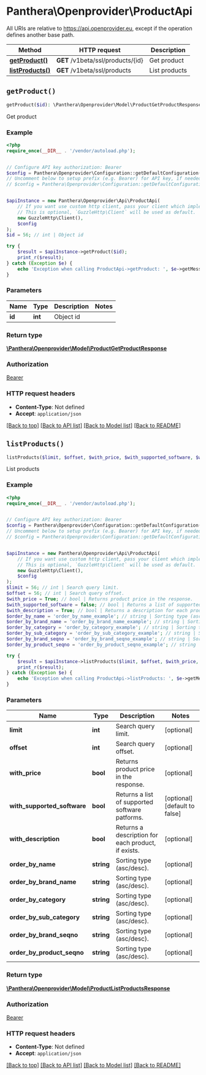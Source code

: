# Panthera\Openprovider\ProductApi

All URIs are relative to https://api.openprovider.eu, except if the operation defines another base path.

| Method | HTTP request | Description |
| ------------- | ------------- | ------------- |
| [**getProduct()**](ProductApi.md#getProduct) | **GET** /v1beta/ssl/products/{id} | Get product |
| [**listProducts()**](ProductApi.md#listProducts) | **GET** /v1beta/ssl/products | List products |


## `getProduct()`

```php
getProduct($id): \Panthera\Openprovider\Model\ProductGetProductResponse
```

Get product

### Example

```php
<?php
require_once(__DIR__ . '/vendor/autoload.php');


// Configure API key authorization: Bearer
$config = Panthera\Openprovider\Configuration::getDefaultConfiguration()->setApiKey('Authorization', 'YOUR_API_KEY');
// Uncomment below to setup prefix (e.g. Bearer) for API key, if needed
// $config = Panthera\Openprovider\Configuration::getDefaultConfiguration()->setApiKeyPrefix('Authorization', 'Bearer');


$apiInstance = new Panthera\Openprovider\Api\ProductApi(
    // If you want use custom http client, pass your client which implements `GuzzleHttp\ClientInterface`.
    // This is optional, `GuzzleHttp\Client` will be used as default.
    new GuzzleHttp\Client(),
    $config
);
$id = 56; // int | Object id

try {
    $result = $apiInstance->getProduct($id);
    print_r($result);
} catch (Exception $e) {
    echo 'Exception when calling ProductApi->getProduct: ', $e->getMessage(), PHP_EOL;
}
```

### Parameters

| Name | Type | Description  | Notes |
| ------------- | ------------- | ------------- | ------------- |
| **id** | **int**| Object id | |

### Return type

[**\Panthera\Openprovider\Model\ProductGetProductResponse**](../Model/ProductGetProductResponse.md)

### Authorization

[Bearer](../../README.md#Bearer)

### HTTP request headers

- **Content-Type**: Not defined
- **Accept**: `application/json`

[[Back to top]](#) [[Back to API list]](../../README.md#endpoints)
[[Back to Model list]](../../README.md#models)
[[Back to README]](../../README.md)

## `listProducts()`

```php
listProducts($limit, $offset, $with_price, $with_supported_software, $with_description, $order_by_name, $order_by_brand_name, $order_by_category, $order_by_sub_category, $order_by_brand_seqno, $order_by_product_seqno): \Panthera\Openprovider\Model\ProductListProductsResponse
```

List products

### Example

```php
<?php
require_once(__DIR__ . '/vendor/autoload.php');


// Configure API key authorization: Bearer
$config = Panthera\Openprovider\Configuration::getDefaultConfiguration()->setApiKey('Authorization', 'YOUR_API_KEY');
// Uncomment below to setup prefix (e.g. Bearer) for API key, if needed
// $config = Panthera\Openprovider\Configuration::getDefaultConfiguration()->setApiKeyPrefix('Authorization', 'Bearer');


$apiInstance = new Panthera\Openprovider\Api\ProductApi(
    // If you want use custom http client, pass your client which implements `GuzzleHttp\ClientInterface`.
    // This is optional, `GuzzleHttp\Client` will be used as default.
    new GuzzleHttp\Client(),
    $config
);
$limit = 56; // int | Search query limit.
$offset = 56; // int | Search query offset.
$with_price = True; // bool | Returns product price in the response.
$with_supported_software = false; // bool | Returns a list of supported software patforms.
$with_description = True; // bool | Returns a description for each product, if exists.
$order_by_name = 'order_by_name_example'; // string | Sorting type (asc/desc).
$order_by_brand_name = 'order_by_brand_name_example'; // string | Sorting type (asc/desc).
$order_by_category = 'order_by_category_example'; // string | Sorting type (asc/desc).
$order_by_sub_category = 'order_by_sub_category_example'; // string | Sorting type (asc/desc).
$order_by_brand_seqno = 'order_by_brand_seqno_example'; // string | Sorting type (asc/desc).
$order_by_product_seqno = 'order_by_product_seqno_example'; // string | Sorting type (asc/desc).

try {
    $result = $apiInstance->listProducts($limit, $offset, $with_price, $with_supported_software, $with_description, $order_by_name, $order_by_brand_name, $order_by_category, $order_by_sub_category, $order_by_brand_seqno, $order_by_product_seqno);
    print_r($result);
} catch (Exception $e) {
    echo 'Exception when calling ProductApi->listProducts: ', $e->getMessage(), PHP_EOL;
}
```

### Parameters

| Name | Type | Description  | Notes |
| ------------- | ------------- | ------------- | ------------- |
| **limit** | **int**| Search query limit. | [optional] |
| **offset** | **int**| Search query offset. | [optional] |
| **with_price** | **bool**| Returns product price in the response. | [optional] |
| **with_supported_software** | **bool**| Returns a list of supported software patforms. | [optional] [default to false] |
| **with_description** | **bool**| Returns a description for each product, if exists. | [optional] |
| **order_by_name** | **string**| Sorting type (asc/desc). | [optional] |
| **order_by_brand_name** | **string**| Sorting type (asc/desc). | [optional] |
| **order_by_category** | **string**| Sorting type (asc/desc). | [optional] |
| **order_by_sub_category** | **string**| Sorting type (asc/desc). | [optional] |
| **order_by_brand_seqno** | **string**| Sorting type (asc/desc). | [optional] |
| **order_by_product_seqno** | **string**| Sorting type (asc/desc). | [optional] |

### Return type

[**\Panthera\Openprovider\Model\ProductListProductsResponse**](../Model/ProductListProductsResponse.md)

### Authorization

[Bearer](../../README.md#Bearer)

### HTTP request headers

- **Content-Type**: Not defined
- **Accept**: `application/json`

[[Back to top]](#) [[Back to API list]](../../README.md#endpoints)
[[Back to Model list]](../../README.md#models)
[[Back to README]](../../README.md)

